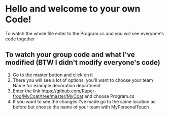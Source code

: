 # Hello and welcome to your own Code!
To watch the whole file enter to the Program.cs and you will see everyone's code together

## To watch your group code and what I've modified (BTW I didn't modify everyone's code)

1. Go to the master button and click on it
2. There you will see a lot of options, you'll want to choose your team Name for example decoration department
3. Enter the link https://github.com/Ruper-frog/MyCoat/tree/master/MyCoat and choose Program.cs
4. If you want to see the changes I've made go to the same location as before but choose the name of your team with MyPersonalTouch
